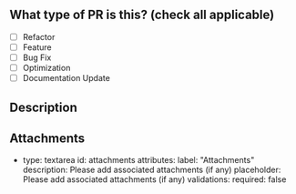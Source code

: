 ## What type of PR is this? (check all applicable)

- [ ] Refactor
- [ ] Feature
- [ ] Bug Fix
- [ ] Optimization
- [ ] Documentation Update

## Description

## Attachments


- type: textarea
  id: attachments
  attributes:
    label: "Attachments"
    description: Please add associated attachments (if any)
    placeholder: Please add associated attachments (if any)
  validations:
    required: false
